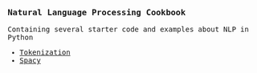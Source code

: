 <samp>

### Natural Language Processing Cookbook
Containing several starter code and examples about NLP in Python
- [Tokenization](/tokenization/base.ipynb)
- [Spacy](/spacy)

</samp>